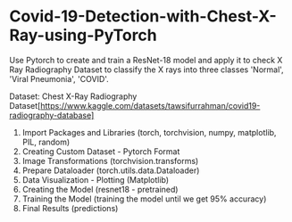 # Covid-19-Detection-with-Chest-X-Ray-using-PyTorch
Use Pytorch to create and train a ResNet-18 model and apply it to check X Ray Radiography Dataset to classify the X rays into three classes 'Normal', 'Viral Pneumonia', 'COVID'.

Dataset: Chest X-Ray Radiography Dataset[https://www.kaggle.com/datasets/tawsifurrahman/covid19-radiography-database]

1. Import Packages and Libraries (torch, torchvision, numpy, matplotlib, PIL, random)
2. Creating Custom Dataset - Pytorch Format 
3. Image Transformations (torchvision.transforms)
4. Prepare Dataloader (torch.utils.data.Dataloader)
5. Data Visualization - Plotting (Matplotlib)
6. Creating the Model (resnet18 - pretrained)
7. Training the Model (training the model until we get 95% accuracy)
8. Final Results (predictions)
